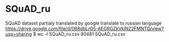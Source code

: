 # SQuAD_ru
SQuAD dataset partialy translated by google translate to russian language
https://drive.google.com/file/d/0B8dbLrO5-AEGRGZkVklNZ2FMNTQ/view?usp=sharing
$ wc -l SQuAD_ru.csv 
80481 SQuAD_ru.csv
